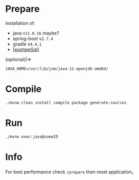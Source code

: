 # Prepare

Installation of:  
* java  v`11.0.16` maybe?  
* spring-boot  v`2.7.4`  
* gradle v`4.4.1`
* [&#x5B;postgreSql&#x5D;](https://www.postgresql.org/download)

(optional)|=>
```
JAVA_HOME=/usr/lib/jvm/java-11-openjdk-amd64/
```

# Compile

```shell
./mvnw clean install compile package generate-sources
```

# Run

```shell
./mvnw exec:java@someID
```

# Info  

For best performance check `/prepare` then reset application。  

